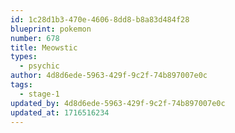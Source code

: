 ```yaml
---
id: 1c28d1b3-470e-4606-8dd8-b8a83d484f28
blueprint: pokemon
number: 678
title: Meowstic
types:
  - psychic
author: 4d8d6ede-5963-429f-9c2f-74b897007e0c
tags:
  - stage-1
updated_by: 4d8d6ede-5963-429f-9c2f-74b897007e0c
updated_at: 1716516234
---
```

